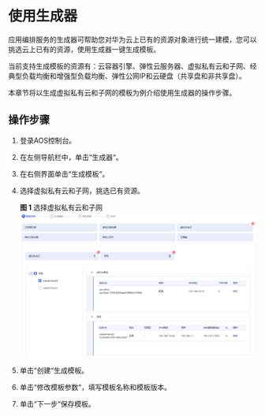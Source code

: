 # 使用生成器<a name="aos_01_5018"></a>

应用编排服务的生成器可帮助您对华为云上已有的资源对象进行统一建模，您可以挑选云上已有的资源，使用生成器一键生成模板。

当前支持生成模板的资源有：云容器引擎、弹性云服务器、虚拟私有云和子网、经典型负载均衡和增强型负载均衡、弹性公网IP和云硬盘（共享盘和非共享盘）。

本章节将以生成虚拟私有云和子网的模板为例介绍使用生成器的操作步骤。

## 操作步骤<a name="section1840216167195"></a>

1.  登录AOS控制台。
2.  在左侧导航栏中，单击“生成器“。
3.  在右侧界面单击“生成模板“。
4.  选择虚拟私有云和子网，挑选已有资源。

    **图 1**  选择虚拟私有云和子网<a name="fig15267133215141"></a>  
    ![](figures/选择虚拟私有云和子网.png "选择虚拟私有云和子网")

5.  单击“创建“生成模板。
6.  单击“修改模板参数“，填写模板名称和模板版本。
7.  单击“下一步“保存模板。

